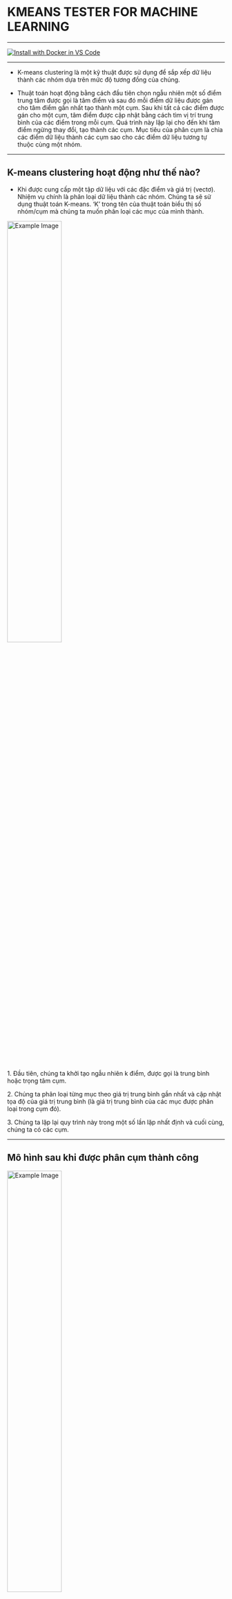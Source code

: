 # KMEANS TESTER FOR MACHINE LEARNING
---

[![Install with Docker in VS Code](https://img.shields.io/badge/VS_Code-Install_Server-0098FF?style=flat-square&logo=visualstudiocode&logoColor=white)](https://insiders.vscode.dev/redirect/mcp/install?name=github&inputs=%5B%7B%22id%22%3A%22github_token%22%2C%22type%22%3A%22promptString%22%2C%22description%22%3A%22GitHub%20Personal%20Access%20Token%22%2C%22password%22%3Atrue%7D%5D&config=%7B%22command%22%3A%22docker%22%2C%22args%22%3A%5B%22run%22%2C%22-i%22%2C%22--rm%22%2C%22-e%22%2C%22GITHUB_PERSONAL_ACCESS_TOKEN%22%2C%22ghcr.io%2Fgithub%2Fgithub-mcp-server%22%5D%2C%22env%22%3A%7B%22GITHUB_PERSONAL_ACCESS_TOKEN%22%3A%22%24%7Binput%3Agithub_token%7D%22%7D%7D)

---

- K-means clustering là một kỹ thuật được sử dụng để sắp xếp dữ liệu thành các nhóm dựa trên mức độ tương đồng của chúng.

- Thuật toán hoạt động bằng cách đầu tiên chọn ngẫu nhiên một số điểm trung tâm được gọi là tâm điểm và sau đó mỗi điểm dữ liệu được gán cho tâm điểm gần nhất tạo thành một cụm. Sau khi tất cả các điểm được gán cho một cụm, tâm điểm được cập nhật bằng cách tìm vị trí trung bình của các điểm trong mỗi cụm. Quá trình này lặp lại cho đến khi tâm điểm ngừng thay đổi, tạo thành các cụm. Mục tiêu của phân cụm là chia các điểm dữ liệu thành các cụm sao cho các điểm dữ liệu tương tự thuộc cùng một nhóm.

---

## K-means clustering  hoạt động như thế nào?
- Khi được cung cấp một tập dữ liệu với các đặc điểm và giá trị (vectơ). Nhiệm vụ chính là phân loại dữ liệu thành các nhóm. Chúng ta sẽ sử dụng thuật toán K-means. ‘K’ trong tên của thuật toán biểu thị số nhóm/cụm mà chúng ta muốn phân loại các mục của mình thành.
<p align="left">
  <img src="https://drive.google.com/file/d/18Lb6_cTRinQK8OEj-PD8pmaER7IiSxDf/view" alt="Example Image" style="width:50%; height:auto;">
</p>
<p>1. Đầu tiên, chúng ta khởi tạo ngẫu nhiên k điểm, được gọi là trung bình hoặc trọng tâm cụm.</p>
<p>2. Chúng ta phân loại từng mục theo giá trị trung bình gần nhất và cập nhật tọa độ của giá trị trung bình (là giá trị trung bình của các mục được phân loại trong cụm đó).</p>
<p>3. Chúng ta lặp lại quy trình này trong một số lần lặp nhất định và cuối cùng, chúng ta có các cụm.</p>

---

## Mô hình sau khi được phân cụm thành công
<p align="left">
  <img src="https://drive.google.com/file/d/18Lb6_cTRinQK8OEj-PD8pmaER7IiSxDf" alt="Example Image" style="width:50%; height:auto;">
</p>

---
### Tóm lại, K-means clustering là một thuật toán học máy không giám sát mạnh mẽ để nhóm các tập dữ liệu không có nhãn. Mục tiêu: chia dữ liệu thành các cụm, biến các điểm dữ liệu tương tự thành một phần của cùng một nhóm. Thuật toán khởi tạo các tâm cụm và gán lặp lại các điểm dữ liệu cho tâm gần nhất, cập nhật các tâm dựa trên giá trị trung bình của các điểm trong mỗi cụm.


